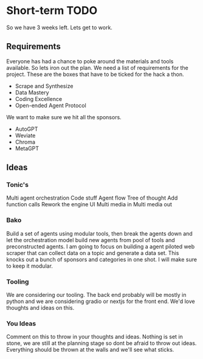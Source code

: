 # Short-term TODO
So we have 3 weeks left. Lets get to work.


## Requirements

Everyone has had a chance to poke around the materials and tools available. So lets iron out the plan. We need a list of requirements for the project. These are the boxes that have to be ticked for the hack a thon.

-   Scrape and Synthesize
-   Data Mastery
-   Coding Excellence
-   Open-ended Agent Protocol

We want to make sure we hit all the sponsors. 

- AutoGPT
- Weviate
- Chroma
- MetaGPT

## Ideas

### Tonic's

Multi agent orchestration
Code stuff
Agent flow
Tree of thought
Add function calls
Rework the engine
UI
Multi media in
Multi media out

### Bako

Build a set of agents using modular tools, then break the agents down and let the orchestration model build new agents from pool of tools and preconstructed agents. I am going to focus on building a agent piloted web scraper that can collect data on a topic and generate a data set. This knocks out a bunch of sponsors and categories in one shot. I will make sure to keep it modular.

### Tooling

We are considering our tooling. The back end probably will be mostly in python and we are considering gradio or nextjs for the front end. We'd love thoughts and ideas on this.

### You Ideas

Comment on this to throw in your thoughts and ideas. Nothing is set in stone, we are still at the planning stage so dont be afraid to throw out ideas. Everything should be thrown at the walls and we'll see what sticks. 

